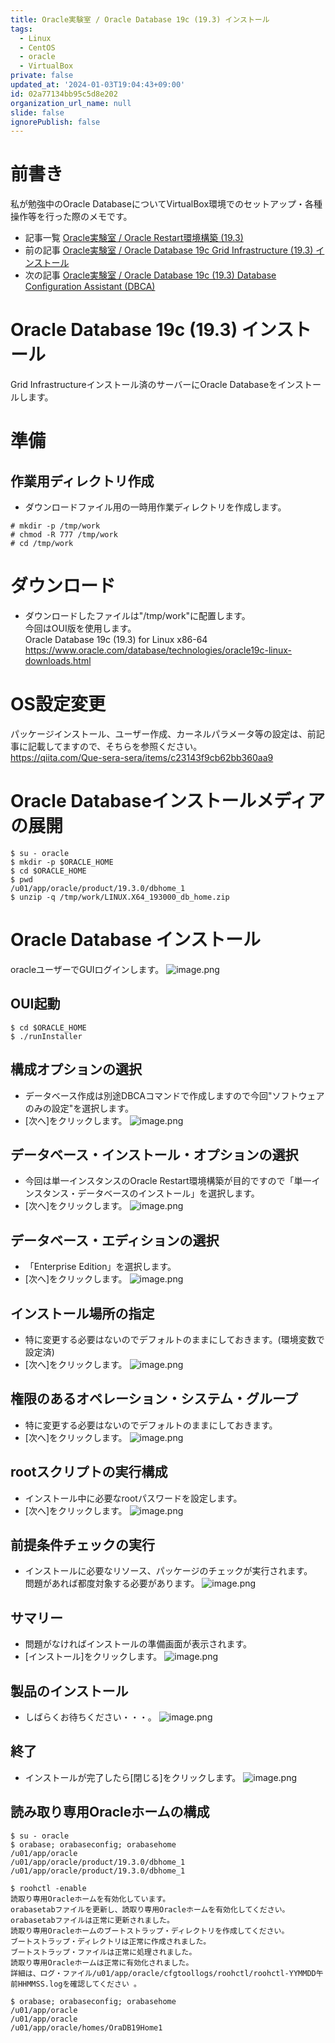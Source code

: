 ```yaml
---
title: Oracle実験室 / Oracle Database 19c (19.3) インストール
tags:
  - Linux
  - CentOS
  - oracle
  - VirtualBox
private: false
updated_at: '2024-01-03T19:04:43+09:00'
id: 02a77134bb95c5d8e202
organization_url_name: null
slide: false
ignorePublish: false
---
```

# 前書き
私が勉強中のOracle DatabaseについてVirtualBox環境でのセットアップ・各種操作等を行った際のメモです。

- 記事一覧 [Oracle実験室 / Oracle Restart環境構築 (19.3)](https://qiita.com/Que-sera-sera/items/df2a5f53953ea500f333)
- 前の記事 [Oracle実験室 / Oracle Database 19c Grid Infrastructure (19.3) インストール](https://qiita.com/Que-sera-sera/items/c23143f9cb62bb360aa9)
- 次の記事 [Oracle実験室 / Oracle Database 19c (19.3) Database Configuration Assistant (DBCA)](https://qiita.com/Que-sera-sera/items/1415e48238cc6d84d429)

# Oracle Database 19c (19.3) インストール
Grid Infrastructureインストール済のサーバーにOracle Databaseをインストールします。

# 準備
## 作業用ディレクトリ作成
- ダウンロードファイル用の一時用作業ディレクトリを作成します。

```
# mkdir -p /tmp/work
# chmod -R 777 /tmp/work
# cd /tmp/work
```

# ダウンロード
- ダウンロードしたファイルは"/tmp/work"に配置します。<br>
今回はOUI版を使用します。<br>
Oracle Database 19c (19.3) for Linux x86-64<br>
https://www.oracle.com/database/technologies/oracle19c-linux-downloads.html

# OS設定変更
パッケージインストール、ユーザー作成、カーネルパラメータ等の設定は、前記事に記載してますので、そちらを参照ください。<br>
https://qiita.com/Que-sera-sera/items/c23143f9cb62bb360aa9

# Oracle Databaseインストールメディアの展開
```
$ su - oracle
$ mkdir -p $ORACLE_HOME
$ cd $ORACLE_HOME
$ pwd
/u01/app/oracle/product/19.3.0/dbhome_1
$ unzip -q /tmp/work/LINUX.X64_193000_db_home.zip
```

# Oracle Database インストール
oracleユーザーでGUIログインします。
![image.png](https://qiita-image-store.s3.ap-northeast-1.amazonaws.com/0/294043/de119ee3-7618-1811-c491-375e587cdf75.png)

## OUI起動
```
$ cd $ORACLE_HOME
$ ./runInstaller
```
## 構成オプションの選択
- データベース作成は別途DBCAコマンドで作成しますので今回"ソフトウェアのみの設定"を選択します。
- [次へ]をクリックします。
![image.png](https://qiita-image-store.s3.ap-northeast-1.amazonaws.com/0/294043/f888172c-f1f1-48e4-168c-16972ebe701f.png)

## データベース・インストール・オプションの選択
- 今回は単一インスタンスのOracle Restart環境構築が目的ですので「単一インスタンス・データベースのインストール」を選択します。
- [次へ]をクリックします。
![image.png](https://qiita-image-store.s3.ap-northeast-1.amazonaws.com/0/294043/932a417e-696f-ad69-31cf-bff423355b77.png)

## データベース・エディションの選択
- 「Enterprise Edition」を選択します。
- [次へ]をクリックします。
![image.png](https://qiita-image-store.s3.ap-northeast-1.amazonaws.com/0/294043/2aeb42d1-d54b-ffcf-f12d-7947ace8742d.png)

## インストール場所の指定
- 特に変更する必要はないのでデフォルトのままにしておきます。(環境変数で設定済)
- [次へ]をクリックします。
![image.png](https://qiita-image-store.s3.ap-northeast-1.amazonaws.com/0/294043/76950574-b7b2-acd5-83e3-de688e515e01.png)

## 権限のあるオペレーション・システム・グループ
- 特に変更する必要はないのでデフォルトのままにしておきます。
- [次へ]をクリックします。
![image.png](https://qiita-image-store.s3.ap-northeast-1.amazonaws.com/0/294043/af50aae1-7b8d-0633-ecb8-b3fce126fb25.png)

## rootスクリプトの実行構成
- インストール中に必要なrootパスワードを設定します。
- [次へ]をクリックします。
![image.png](https://qiita-image-store.s3.ap-northeast-1.amazonaws.com/0/294043/511fa79c-fd0f-aa15-2257-423634dfeb49.png)

## 前提条件チェックの実行
- インストールに必要なリソース、パッケージのチェックが実行されます。<br>
問題があれば都度対象する必要があります。
![image.png](https://qiita-image-store.s3.ap-northeast-1.amazonaws.com/0/294043/a5fae680-835e-0434-80fb-d626da2df265.png)

## サマリー
- 問題がなければインストールの準備画面が表示されます。
- [インストール]をクリックします。
![image.png](https://qiita-image-store.s3.ap-northeast-1.amazonaws.com/0/294043/8834482f-f0ee-63ab-617f-c906e3bfcb01.png)

## 製品のインストール
- しばらくお待ちください・・・。
![image.png](https://qiita-image-store.s3.ap-northeast-1.amazonaws.com/0/294043/c35ee99a-96e2-ff31-8c1e-34a0944cfcf7.png)

## 終了
- インストールが完了したら[閉じる]をクリックします。
![image.png](https://qiita-image-store.s3.ap-northeast-1.amazonaws.com/0/294043/5e56d97f-ceb6-d0e8-2aa7-332fb20b483c.png)

## 読み取り専用Oracleホームの構成
```
$ su - oracle
$ orabase; orabaseconfig; orabasehome
/u01/app/oracle
/u01/app/oracle/product/19.3.0/dbhome_1
/u01/app/oracle/product/19.3.0/dbhome_1

$ roohctl -enable
読取り専用Oracleホームを有効化しています。
orabasetabファイルを更新し、読取り専用Oracleホームを有効化してください。
orabasetabファイルは正常に更新されました。
読取り専用Oracleホームのブートストラップ・ディレクトリを作成してください。
ブートストラップ・ディレクトリは正常に作成されました。
ブートストラップ・ファイルは正常に処理されました。
読取り専用Oracleホームは正常に有効化されました。
詳細は、ログ・ファイル/u01/app/oracle/cfgtoollogs/roohctl/roohctl-YYMMDD午前HHMMSS.logを確認してください 。

$ orabase; orabaseconfig; orabasehome
/u01/app/oracle
/u01/app/oracle
/u01/app/oracle/homes/OraDB19Home1
```
